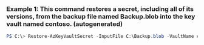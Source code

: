### Example 1: This command restores a secret, including all of its versions, from the backup file named Backup.blob into the key vault named contoso. (autogenerated)
```powershell
PS C:\> Restore-AzKeyVaultSecret -InputFile C:\Backup.blob -VaultName contoso
```


